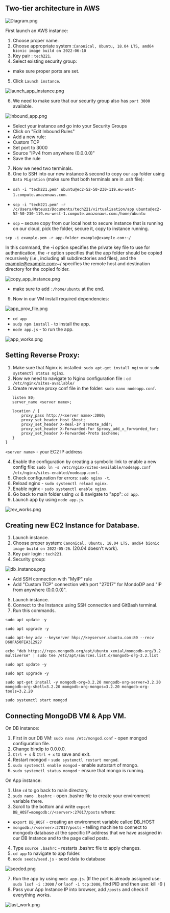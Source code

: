 Two-tier architecture in AWS
-

![Diagram.png](files%2FDiagram.png)

First launch an AWS instance:
1. Choose proper name.
2. Choose appropriate system :`Canonical, Ubuntu, 18.04 LTS, amd64 bionic image build on 2022-06-10`
3. Key pair : `tech221`.
4. Select existing security group:
- make sure proper ports are set.
5. Click `Launch instance`.

![launch_app_instance.png](files%2Flaunch_app_instance.png)

6. We need to make sure that our security group also has `port 3000` available.

![inbound_app.png](files%2Finbound_app.png)

- Select your instance and go into your Security Groups
- Click on "Edit Inbound Rules"
- Add a new rule:
- Custom TCP
- Set port to 3000
- Source "IPv4 from anywhere (0.0.0.0)"
- Save the rule

7. Now we need two terminals.
8. One to SSH into our new instance & second to copy our `app` folder using `Data Migration` (make sure that both terminals are in .ssh file):
- `ssh -i "tech221.pem" ubuntu@ec2-52-50-230-119.eu-west-1.compute.amazonaws.com`.
- `scp -i "tech221.pem" -r /c/Users/Mateusz/Documents/tech221/virtualisation/app ubuntu@ec2-52-50-230-119.eu-west-1.compute.amazonaws.com:/home/ubuntu`
 
- `scp` – secure copy from our local host to secure instance that is running on our cloud, pick the folder, secure it, copy to instance running.

`scp -i example.pem -r app-folder example@example.com:~/`

In this command, the -i option specifies the private key file to use for authentication, the -r option specifies that the app folder should be copied recursively (i.e., including all subdirectories and files), and the example@example.com:~/ specifies the remote host and destination directory for the copied folder.

![copy_app_instance.png](files%2Fcopy_app_instance.png)

- make sure to add `:/home/ubuntu` at the end.
9. Now in our VM install required dependencies:

![app_prov_file.png](files%2Fapp_prov_file.png)

- `cd app`
- `sudp npm install` - to install the app.
- `node app.js` - to run the app.

![app_works.png](files%2Fapp_works.png)

Setting Reverse Proxy:
-
1. Make sure that Nginx is installed: `sudo apt-get install nginx` or `sudo systemctl status nginx`.
2. Now we need to navigate to Nginx configuration file : `cd /etc/nginx/sites-available/`
3. Create reverse proxy conf file in the folder: `sudo nano nodeapp.conf`.

```server {
   listen 80;
   server_name <server name>;

   location / {
       proxy_pass http://<server name>:3000;
       proxy_set_header Host $host;
       proxy_set_header X-Real-IP $remote_addr;
       proxy_set_header X-Forwarded-For $proxy_add_x_forwarded_for;
       proxy_set_header X-Forwarded-Proto $scheme;
   }
}
```

`<server name>` - your EC2 IP address

4. Enable the configuration by creating a symbolic link to enable a new config file: `sudo ln -s /etc/nginx/sites-available/nodeapp.conf /etc/nginx/sites-enabled/nodeapp.conf`.
5. Check configuration for errors: `sudo nginx -t`.
6. Reload nginx - `sudo systemctl reload nginx`.
7. Enable nginx - `sudo systemctl enable nginx`.
8. Go back to main folder using `cd` & navigate to "app": `cd app`.
9. Launch app by using `node app.js`.

![rev_works.png](files%2Frev_works.png)

Creating new EC2 Instance for Database.
-

1. Launch instance.
2. Choose proper system: `Canonical, Ubuntu, 18.04 LTS, amd64 bionic image build on 2022-05-26`. (20.04 doesn't work).
3. Key pair login : `tech221`.
4. Security group:

![db_instance.png](files%2Fdb_instance.png)

- Add SSH connection with "MyIP" rule
- Add "Custom TCP" connection with port "27017" for MondoDP and "IP from anywhere (0.0.0.0)".

5. Launch instance.
6. Connect to the Instance using SSH connection and GitBash terminal.
7. Run this commands.

```
sudo apt update -y 

sudo apt upgrade -y

sudo apt-key adv --keyserver hkp://keyserver.ubuntu.com:80 --recv D68FA50FEA312927

echo "deb https://repo.mongodb.org/apt/ubuntu xenial/mongodb-org/3.2 multiverse" | sudo tee /etc/apt/sources.list.d/mongodb-org-3.2.list

sudo apt update -y 

sudo apt upgrade -y

sudo apt-get install -y mongodb-org=3.2.20 mongodb-org-server=3.2.20 mongodb-org-shell=3.2.20 mongodb-org-mongos=3.2.20 mongodb-org-tools=3.2.20

sudo systemctl start mongod

```

Connecting MongoDB VM & App VM.
-

On DB instance:

1. First in our DB VM: `sudo nano /etc/mongod.conf` - open mongod configuration file.
2. Change bindip to 0.0.0.0.
3. `Ctrl + s` & `Ctrl + x` to save and exit.
4. Restart mongod - `sudo systemctl restart mongod`.
5. `sudo systemctl enable mongod` - enable autostart of mongo.
6. `sudo systemctl status mongod` - ensure that mongo is running.

On App instance:

1. Use `cd` to go back to main directory.
2. `sudo nano .bashrc` - open .bashrc file to create your environment variable there.
3. Scroll to the bottom and write `export DB_HOST=mongodb://<server>:27017/posts` where:

- `export DB_HOST` - creating an environment variable called DB_HOST
- `mongodb://<server>:27017/posts` - telling machine to connect to mongodb database at the specific IP address that we have assigned in our DB Instance and to the page called posts.

4. Type `source .bashrc` - restarts .bashrc file to apply changes.
5. `cd app` to navigate to app folder.
6. `node seeds/seed.js` - seed data to database

![seeded.png](files%2Fseeded.png)

7. Run the app by using `node app.js`. (If the port is already assigned use: `sudo lsof -i :3000` / or `lsof -i tcp:3000`, find PID and then use: kill -9 <PID>)
8. Pass your App Instance IP into browser, add `/posts` and check if everything works.

![last_work.png](files%2Flast_work.png)





